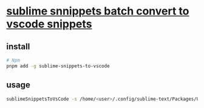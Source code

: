 # [sublime snnippets batch convert to vscode snippets](https://gitlab.com/tekintian/sublime-snippets-to-vscode)

## install

```sh
# Npm
pnpm add -g sublime-snippets-to-vscode
```

## usage

```sh
sublimeSnippetsToVsCode -s /home/<user>/.config/sublime-text/Packages/User/Snippets -o /home/<user>/.config/nvim/snippets
```

